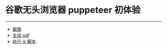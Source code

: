 # 谷歌无头浏览器 puppeteer 初体验

---

- [截图](https://github.com/tflins/puppeteer-demo/blob/master/src/example/screenshot.js)
- [生成 pdf](https://github.com/tflins/puppeteer-demo/blob/master/src/example/pdf.js)
- [执行 js 脚本](https://github.com/tflins/puppeteer-demo/blob/master/src/example/evaluate.js)

